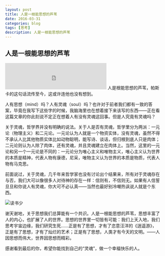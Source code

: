 ```yaml
---
layout: post
title: 人是一根能思想的芦苇
date: 2016-03-31
categories: blog
tags: [思考]
description: 人是一根能思想的芦苇
---
```

## 人是一根能思想的芦苇

<iframe frameborder="no" border="0" marginwidth="0" marginheight="0" width=330 height=86 src="http://music.163.com/outchain/player?type=2&id=300380&auto=0&height=66"></iframe>
人是根能思想的芦苇，帕斯卡的这句话流传至今，这或许连他也没有想到。

人有思想（mind）吗？人有灵魂（soul）吗？也许对于前者我们都有一致的答案，毕竟在我写下这些字的时候，我脑海里也在想着接下来该写的东西——正在看这篇文章的你此刻说不定正在想着人有没有灵魂这回事。但是人究竟有灵魂吗？

关于灵魂，哲学界并没有明确的说法。关于人是否有灵魂，哲学里分为两派：一元论（物理主义）和二元论。一元论认为人就是一个物资实体，没有灵魂，虽然不得不承认人比其他物质实体比如动物聪明，能写诗、谈话，但归根到底人只是肉体；二元论则认为人除了肉体，还有灵魂，并且灵魂建立在肉体上。当然，这里的一元论和另一个一元论是不同的：一元论分为唯心主义和唯物主义，唯心主义认为世界的本质是精神，代表人物有康德，尼采，唯物主义认为世界的本质是物质，代表人物有马克思。

前面说过，关于灵魂，几千年来哲学家也没有讨论出个结果来，所有对于灵魂存在与否，我们大可以像很多人对待神的存在一样：信则有，不信则无。如果有人信誓旦旦和你说人有灵魂，你大可不必认真——当然也最好别冷嘲热讽说人就是个东西。

![读书少](http://7xsx6z.com1.z0.glb.clouddn.com/%E4%B9%A6%E8%AF%BB%E7%9A%84%E5%B0%91.png)

谢天谢地，关于思想我们总算能有一个共识。人是一根能思想的芦苇，思想丰富了人的内心，也扩展了人的世界。思想的世界里一切皆有可能：我们上天入地，我们思考宇宙边缘，我们研究生死……正是有了思想，才有了恣意汪洋的《逍遥游》，正是有了思想，才有了灿烂的艺术；正是有了思想，人类才有今天的文明。——人因思想而伟大，世界因思想而精彩。

感谢看到最后的你，希望你能找到自己的“灵魂”，做一个幸福快乐的人。

